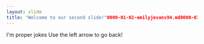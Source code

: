 ```yaml
---
layout: slide
title: "Welcome to our second slide!"0000-01-02-emilyjevans94.md0000-01-02-emilyjevans94.md
---
```

I'm proper jokes 
Use the left arrow to go back!
